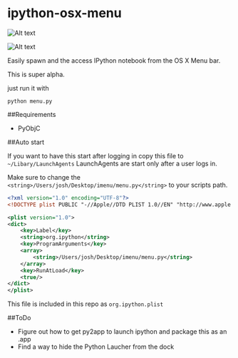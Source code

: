ipython-osx-menu
================

![Alt text](http://labs.radiantmachines.com/ipython.png "In action")

![Alt text](http://labs.radiantmachines.com/notebook.png "Open in browser")

Easily spawn and the access IPython notebook from the OS X Menu bar. 

This is super alpha.

just run it with 

``python menu.py``

##Requirements

* PyObjC

##Auto start

If you want to have this start after logging in copy this file to `~/Libary/LaunchAgents` LaunchAgents are start only after a user logs in.

Make sure to change the `<string>/Users/josh/Desktop/imenu/menu.py</string>` to your scripts path.

```xml
<?xml version="1.0" encoding="UTF-8"?>
<!DOCTYPE plist PUBLIC "-//Apple//DTD PLIST 1.0//EN" "http://www.apple.com/DTDs/PropertyList-1.0.dtd">

<plist version="1.0">
<dict>
    <key>Label</key>
    <string>org.ipython</string>
    <key>ProgramArguments</key>
    <array>
        <string>/Users/josh/Desktop/imenu/menu.py</string>
    </array>
    <key>RunAtLoad</key>
    <true/>
</dict>
</plist>
```
This file is included in this repo as `org.ipython.plist`

##ToDo

* Figure out how to get py2app to launch ipython and package this as an .app
* Find a way to hide the Python Laucher from the dock
